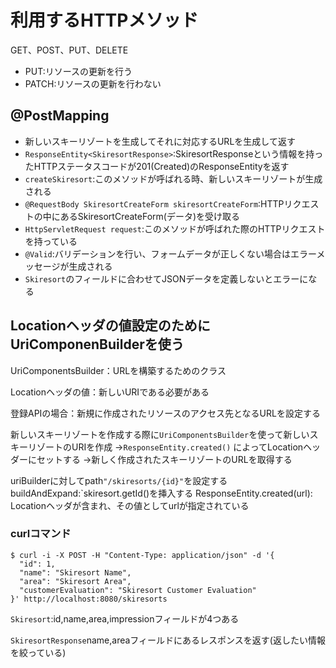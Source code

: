 # 利用するHTTPメソッド

GET、POST、PUT、DELETE

- PUT:リソースの更新を行う
- PATCH:リソースの更新を行わない

## @PostMapping

- 新しいスキーリゾートを生成してそれに対応するURLを生成して返す
- `ResponseEntity<SkiresortResponse>`:SkiresortResponseという情報を持ったHTTPステータスコードが201(Created)のResponseEntityを返す
- `createSkiresort`:このメソッドが呼ばれる時、新しいスキーリゾートが生成される
- `@RequestBody SkiresortCreateForm skiresortCreateForm`:HTTPリクエストの中にあるSkiresortCreateForm(データ)を受け取る
- `HttpServletRequest request`:このメソッドが呼ばれた際のHTTPリクエストを持っている
- `@Valid`:バリデーションを行い、フォームデータが正しくない場合はエラーメッセージが生成される
- `Skiresort`のフィールドに合わせてJSONデータを定義しないとエラーになる

## Locationヘッダの値設定のためにUriComponenBuilderを使う

UriComponentsBuilder：URLを構築するためのクラス

Locationヘッダの値：新しいURIである必要がある

登録APIの場合：新規に作成されたリソースのアクセス先となるURLを設定する

新しいスキーリゾートを作成する際に`UriComponentsBuilder`を使って新しいスキーリゾートのURIを作成 ->`ResponseEntity.created()`
によってLocationヘッダーにセットする ->新しく作成されたスキーリゾートのURLを取得する

uriBuilderに対してpath`"/skiresorts/{id}"`を設定する buildAndExpand:`skiresort.getId()を挿入する ResponseEntity.created(url):
Locationヘッダが含まれ、その値としてurlが指定されている

### curlコマンド

```agsl
$ curl -i -X POST -H "Content-Type: application/json" -d '{
  "id": 1,
  "name": "Skiresort Name",
  "area": "Skiresort Area",
  "customerEvaluation": "Skiresort Customer Evaluation"
}' http://localhost:8080/skiresorts
```

`Skiresort`:id,name,area,impressionフィールドが4つある

`SkiresortResponse`name,areaフィールドにあるレスポンスを返す(返したい情報を絞っている)
